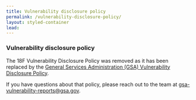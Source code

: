 ```yaml
---
title: Vulnerability disclosure policy
permalink: /vulnerability-disclosure-policy/
layout: styled-container
lead:
---
```


### Vulnerability disclosure policy

The 18F Vulnerability Disclosure Policy was removed as it has been replaced by the [General Services 
Administration (GSA) Vulnerability Disclosure Policy](https://www.gsa.gov/vulnerability-disclosure-policy).

If you have questions about that policy, please reach out to the team at [gsa-vulnerability-reports@gsa.gov](mailto:gsa-vulnerability-reports@gsa.gov).
